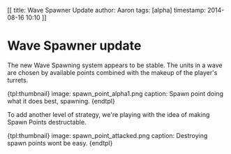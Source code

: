 [[
title: Wave Spawner Update
author: Aaron
tags: [alpha]
timestamp: 2014-08-16 10:10 
]]

# Wave Spawner update

The new Wave Spawning system appears to be stable. The units in a wave are chosen by available points combined with the makeup of the player's turrets. 

{tpl:thumbnail}
image: spawn_point_alpha1.png
caption: Spawn point doing what it does best, spawning.
{endtpl}

To add another level of strategy, we're playing with the idea of making Spawn Points destructable. 

{tpl:thumbnail}
image: spawn_point_attacked.png
caption: Destroying spawn points wont be easy.
{endtpl}
